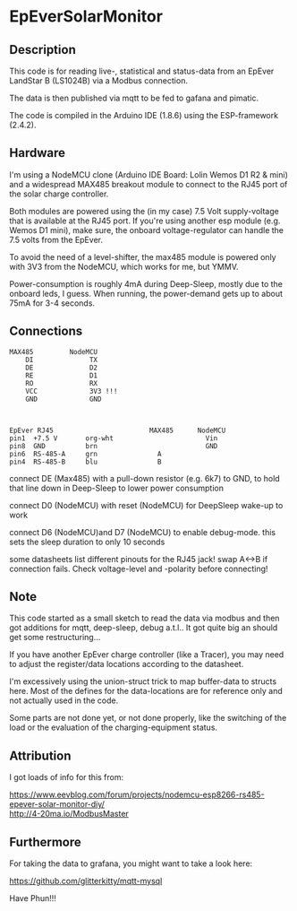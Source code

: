 # EpEverSolarMonitor

## Description

This code is for reading live-, statistical and status-data from
an EpEver LandStar B (LS1024B) via a Modbus connection.

The data is then published via mqtt to be fed to gafana and pimatic.

The code is compiled in the Arduino IDE (1.8.6) using the ESP-framework (2.4.2).

## Hardware

I'm using a NodeMCU clone (Arduino IDE Board: Lolin Wemos D1 R2 & mini) 
and a widespread MAX485 breakout module to connect to the RJ45 port of 
the solar charge controller.

Both modules are powered using the (in my case) 7.5 Volt supply-voltage
that is available at the RJ45 port. If you're using another esp module 
(e.g. Wemos D1 mini), make sure, the onboard voltage-regulator can 
handle the 7.5 volts from the EpEver.

To avoid the need of a level-shifter, the max485 module is powered only
with 3V3 from the NodeMCU, which works for me, but YMMV.

Power-consumption is roughly 4mA during Deep-Sleep, mostly due to the 
onboard leds, I guess. When running, the power-demand gets up to about 
75mA for 3-4 seconds. 


## Connections
    
    MAX485         NodeMCU 
        DI              TX
        DE              D2
        RE              D1
        RO              RX
        VCC             3V3 !!!
        GND             GND
        


    EpEver RJ45                        MAX485      NodeMCU
    pin1  +7.5 V       org-wht                       Vin
    pin8  GND          brn                           GND
    pin6  RS-485-A     grn               A
    pin4  RS-485-B     blu               B


connect DE (Max485) with a pull-down resistor (e.g. 6k7) to GND,
to hold that line down in Deep-Sleep to lower power consumption

connect D0 (NodeMCU) with reset (NodeMCU) for DeepSleep wake-up to work

connect D6 (NodeMCU)and D7 (NodeMCU) to enable debug-mode. this 
sets the sleep duration to only 10 seconds

some datasheets list different pinouts for the RJ45 jack!  swap A<->B if 
connection fails. Check voltage-level and -polarity before connecting!


## Note

This code started as a small sketch to read the data via modbus and 
then got additions for mqtt, deep-sleep, debug a.t.l.. It got quite big 
an should get some restructuring...

If you have another EpEver charge controller (like a Tracer), 
you may need to adjust the register/data locations according 
to the datasheet.

I'm excessively using the union-struct trick to map buffer-data 
to structs here. Most of the defines for the data-locations
are for reference only and not actually used in the code.

Some parts are not done yet, or not done properly, like the switching of the load or the evaluation of the charging-equipment status. 

## Attribution

I got loads of info for this from:

   https://www.eevblog.com/forum/projects/nodemcu-esp8266-rs485-epever-solar-monitor-diy/ <br>
   http://4-20ma.io/ModbusMaster


## Furthermore

For taking the data to grafana, you might want to take a look here: 

   https://github.com/glitterkitty/mqtt-mysql



Have Phun!!!

